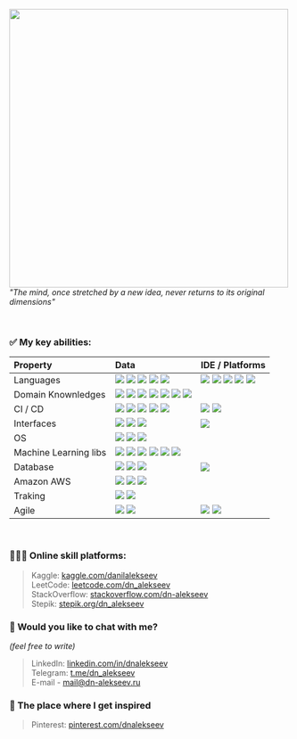 <img src="https://media.giphy.com/media/9HSZX0Wtr82Vx0GnLT/giphy.gif" width="500">\
_"The mind, once stretched by a new idea, never returns to its original dimensions"_

<br/>


### ✅ My key abilities:

| **Property**  | **Data**  | **IDE / Platforms**  |
|:----------|:----------|:----------|
| Languages | ![](https://img.shields.io/badge/-Python-3776AB?style=flat&logo=Python&logoColor=white) ![](https://img.shields.io/badge/-C++-3776AB?style=flat&logo=c%2B%2B&logoColor=white) ![](https://custom-icon-badges.herokuapp.com/badge/SQL-3776AB.svg?logo=database&logoColor=white) ![](https://img.shields.io/badge/-Markdown-3776AB?style=flat&logo=Markdown&logoColor=white) ![](https://img.shields.io/badge/-PlantUML-3776AB?style=flat&logo=CodeFactor&logoColor=white) | ![](https://img.shields.io/badge/-PyCharm-3776AB?style=flat&logo=Pycharm&logoColor=white) ![](https://img.shields.io/badge/-Jupyter-3776AB?style=flat&logo=Jupyter&logoColor=white) ![](https://img.shields.io/badge/-XCode-3776AB?style=flat&logo=XCode&logoColor=white) ![](https://img.shields.io/badge/-VS_Code-3776AB?style=flat&logo=visualstudiocode&logoColor=white) ![](https://img.shields.io/badge/-Vim-3776AB?style=flat&logo=VIM&logoColor=white) |
| Domain Knownledges | ![](https://img.shields.io/badge/-Machine%20Learning-purple) ![](https://img.shields.io/badge/-Deep%20Learning-purple) ![](https://img.shields.io/badge/-Computer%20Vision%20-purple) ![](https://img.shields.io/badge/-Algorithms-purple) ![](https://img.shields.io/badge/-Data_Structures-purple) ![](https://img.shields.io/badge/-Software%20Development-purple?style=flat&logoColor=white) ![](https://img.shields.io/badge/-Math-purple)|
| CI / CD | ![](https://img.shields.io/badge/-GIT-2597f7?style=flat&logo=GIT&logoColor=white) ![](https://img.shields.io/badge/-Docker-2597f7?style=flat&logo=Docker&logoColor=white) ![](https://img.shields.io/badge/-Kubernetes-2597f7?style=flat&logo=Kubernetes&logoColor=white) ![](https://img.shields.io/badge/-TeamCity-2597f7?style=flat&logo=TeamCity&logoColor=white) ![](https://img.shields.io/badge/-Nexus-2597f7?style=flat&logo=Amazon-ECS&logoColor=white) | ![](https://img.shields.io/badge/-GitHub-2597f7?style=flat&logo=GitHub&logoColor=white) ![](https://img.shields.io/badge/-GitLab-2597f7?style=flat&logo=GitLab&logoColor=white) |
| Interfaces | ![](https://img.shields.io/badge/-REST%20API-gray?style=flat&logo=FastAPI&logoColor=white) ![](https://img.shields.io/badge/-Kafka-gray?style=flat&logo=Apache-Kafka&logoColor=white) ![](https://img.shields.io/badge/-GraphQL-gray?style=flat&logo=GraphQL&logoColor=white) | ![](https://img.shields.io/badge/-Postman-gray?style=flat&logo=Postman&logoColor=white) |
| OS | ![](https://img.shields.io/badge/-MacOS-000000?style=flat&logo=Apple&logoColor=white) ![](https://img.shields.io/badge/-Linux-000000?style=flat&logo=Linux&logoColor=white) ![](https://img.shields.io/badge/-Windows-000000?style=flat&logo=Windows&logoColor=white) |
| Machine Learning libs | ![](https://img.shields.io/badge/-PyTorch-ba4e00?style=flat&logo=PyTorch&logoColor=white) ![](https://img.shields.io/badge/-Tensorflow-ba4e00?style=flat&logo=Tensorflow&logoColor=white) ![](https://img.shields.io/badge/-Keras-ba4e00?style=flat&logo=Keras&logoColor=white) ![](https://img.shields.io/badge/-Pandas-ba4e00?style=flat&logo=Pandas&logoColor=white) ![](https://img.shields.io/badge/-SkLearn-ba4e00?style=flat&logo=scikit-learn&logoColor=white) ![](https://img.shields.io/badge/-OpenCV-ba4e00?style=flat&logo=OpenCV&logoColor=white)|
| Database | ![](https://img.shields.io/badge/-Postgres-1e853a?style=flat&logo=Postgresql&logoColor=white) ![](https://img.shields.io/badge/-Elasticsearch-1e853a?style=flat&logo=Elasticsearch&logoColor=white) ![](https://img.shields.io/badge/-MySQL-1e853a?style=flat&logo=MySQL&logoColor=white) | ![](https://img.shields.io/badge/-DataGrip-1e853a?style=flat&logo=DataGrip&logoColor=white) |
| Amazon AWS | ![](https://img.shields.io/badge/-SageMaker-f0da13?style=flat&logo=amazon-aws&logoColor=black) ![](https://img.shields.io/badge/-S3_Bucket-f0da13?style=flat&logo=amazon-aws&logoColor=black) ![](https://img.shields.io/badge/-Rekognition-f0da13?style=flat&logo=amazon-aws&logoColor=black) |
| Traking | ![](https://img.shields.io/badge/-AirFlow-1728e6?style=flat&logo=Apache%20Airflow&logoColor=white) ![](https://img.shields.io/badge/-MlFlow-1728e6?style=flat&logo=MLflow%20Airflow&logoColor=white) |
| Agile | ![](https://img.shields.io/badge/-SCRUM-B9B4BA?style=flat&logo=Pinboard&logoColor=black) ![](https://img.shields.io/badge/-Kanban-B9B4BA?style=flat&logo=Pinboard&logoColor=black) | ![](https://img.shields.io/badge/-Jira-B9B4BA?style=flat&logo=Jira&logoColor=black) ![](https://img.shields.io/badge/-GitHub_Projects-B9B4BA?style=flat&logo=GitHub&logoColor=black) |

<br/>

### 👨🏻‍🎓 Online skill platforms:

> Kaggle: [kaggle.com/danilalekseev](https://kaggle.com/danilalekseev) \
> LeetCode: [leetcode.com/dn_alekseev](https://leetcode.com/dn_alekseev/) \
> StackOverflow: [stackoverflow.com/dn-alekseev](https://stackoverflow.com/users/14741746/dn-alekseev) \
> Stepik: [stepik.org/dn_alekseev](https://stepik.org/users/39041406)


### 💬 Would you like to chat with me?
_(feel free to write)_
> LinkedIn: [linkedin.com/in/dnalekseev](https://www.linkedin.com/in/dnalekseev)\
> Telegram: [t.me/dn_alekseev](https://t.me/dn_alekseev/)\
> E-mail - [mail@dn-alekseev.ru](mailto:mail@dn-alekseev.ru)


### 🌄 The place where I get inspired

> Pinterest: [pinterest.com/dnalekseev](https://www.pinterest.ru/dnalekseev/)
